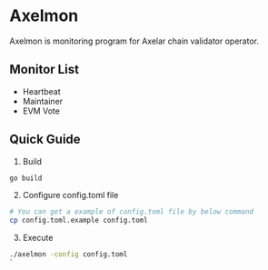 # Axelmon

Axelmon is monitoring program for Axelar chain validator operator.

## Monitor List

- Heartbeat
- Maintainer
- EVM Vote

## Quick Guide

1. Build

```bash
go build
```

2. Configure config.toml file

```bash
# You can get a example of config.toml file by below command
cp config.toml.example config.toml
```

3. Execute

```bash
./axelmon -config config.toml
`
```
